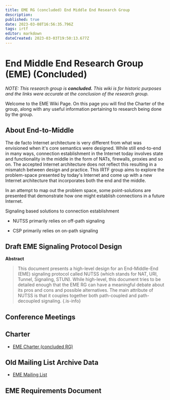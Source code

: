 ```yaml
---
title: EME RG (concluded) End Middle End Research Group
description: 
published: true
date: 2023-03-08T16:56:35.796Z
tags: irtf
editor: markdown
dateCreated: 2023-03-03T19:50:13.677Z
---
```


# End Middle End Research Group (EME) (Concluded)

*NOTE: This research group is **concluded.** This wiki is for historic purposes and the links were accurate at the conclusion of the research group.* 

Welcome to the EME Wiki Page.  On this page you will find the Charter of the group, along with any useful information pertaining to research being done by the group.

## About End-to-Middle 

The de facto Internet architecture is very different from what was envisioned when it's core 
semantics were designed. While still end-to-end in many ways, connection establishment in the 
Internet today involves state and functionality in the middle in the form of NATs, firewalls, 
proxies and so on. The accepted Internet architecture does not reflect this resulting in a 
mismatch between design and practice. This IRTF group aims to explore the problem-space 
presented by today's Internet and come up with a new Internet architecture that incorporates 
both the end and the middle. 

In an attempt to map out the problem space, some point-solutions are presented that demonstrate 
how one might establish connections in a future Internet. 

Signaling based solutions to connection establishment 

* NUTSS primarily relies on off-path signaling 

* CSP primarily relies on on-path signaling 

## Draft EME Signaling Protocol Design

**Abstract**

>    This document presents a high-level design for an End-Middle-End
>    (EME) signaling protocol called NUTSS (which stands for NAT, URI,
>    Tunnel, Signaling, STUN).  While high-level, this document tries to
>    be detailed enough that the EME RG can have a meaningful debate about
>    its pros and cons and possible alternatives.  The main attribute of
>    NUTSS is that it couples together both path-coupled and path-
>    decoupled signaling.
{.is-info}



## Conference Meetings 



## Charter 

* [EME Charter (concluded RG)](https://irtf.org/concluded/eme)

## Old Mailing List Archive Data 

* [EME Mailing List](https://www.ietf.org/mailman/listinfo/eme)



## EME Requirements Document 


